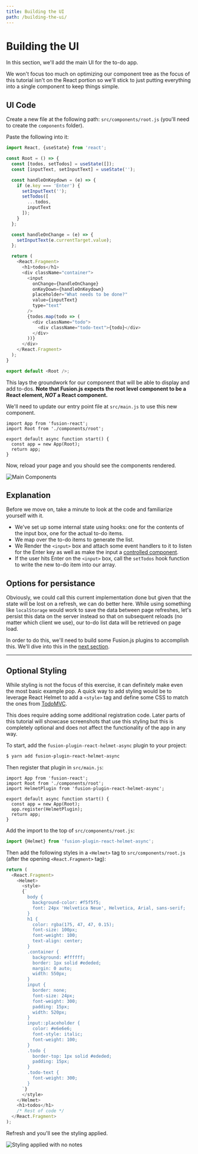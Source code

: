 ```yaml
---
title: Building the UI
path: /building-the-ui/
---
```


# Building the UI

In this section, we'll add the main UI for the to-do app.

We won't focus too much on optimizing our component tree as the focus of this tutorial isn't on the React portion so we'll stick to just putting everything into a single component to keep things simple.

## UI Code

Create a new file at the following path: `src/components/root.js` (you'll need to create the `components` folder).

Paste the following into it:

```js
import React, {useState} from 'react';

const Root = () => {
  const [todos, setTodos] = useState([]);
  const [inputText, setInputText] = useState('');

  const handleOnKeydown = (e) => {
    if (e.key === 'Enter') {
      setInputText('');
      setTodos([
        ...todos,
        inputText
      ]);
    }
  };

  const handleOnChange = (e) => {
    setInputText(e.currentTarget.value);
  };

  return (
    <React.Fragment>
      <h1>todos</h1>
      <div className="container">
        <input
          onChange={handleOnChange}
          onKeyDown={handleOnKeydown}
          placeholder="What needs to be done?"
          value={inputText}
          type="text"
        />
        {todos.map(todo => (
          <div className="todo">
            <div className="todo-text">{todo}</div>
          </div>
        ))}
      </div>
    </React.Fragment>
  );
}

export default <Root />;
```

This lays the groundwork for our component that will be able to display and add to-dos. **Note that Fusion.js expects the root level component to be a React element, _NOT_ a React component.**

We'll need to update our entry point file at `src/main.js` to use this new component.

```js{2,5}
import App from 'fusion-react';
import Root from './components/root';

export default async function start() {
  const app = new App(Root);
  return app;
}
```

Now, reload your page and you should see the components rendered.

![Main Components](main-components.png)

## Explanation

Before we move on, take a minute to look at the code and familiarize yourself with it.

* We've set up some internal state using hooks: one for the contents of the input box, one for the actual to-do items.
* We map over the to-do items to generate the list.
* We Render the `<input>` box and attach some event handlers to it to listen for the Enter key as well as make the input a [controlled component](https://reactjs.org/docs/forms.html#controlled-components).
* If the user hits Enter on the `<input>` box, call the `setTodos` hook function to write the new to-do item into our array.

## Options for persistance

Obviously, we could call this current implementation done but given that the state will be lost on a refresh, we can do better here. While using something like `localStorage` would work to save the data between page refreshes, let's persist this data on the server instead so that on subsequent reloads (no matter which client we use), our to-do list data will be retrieved on page load.

In order to do this, we'll need to build some Fusion.js plugins to accomplish this. We'll dive into this in the [next section](/docs/learning-fusionjs-tutorial/loading-data).

---

## Optional Styling

While styling is not the focus of this exercise, it can definitely make even the most basic example pop. A quick way to add styling would be to leverage React Helmet to add a `<style>` tag and define some CSS to match the ones from [TodoMVC](http://todomvc.com/examples/react/#/).

This does require adding some additional registration code. Later parts of this tutorial will showcase screenshots that use this styling but this is completely optional and does not affect the functionality of the app in any way.

To start, add the `fusion-plugin-react-helmet-async` plugin to your project:

```sh
$ yarn add fusion-plugin-react-helmet-async
```

Then register that plugin in `src/main.js`:

```js{3,7}
import App from 'fusion-react';
import Root from './components/root';
import HelmetPlugin from 'fusion-plugin-react-helmet-async';

export default async function start() {
  const app = new App(Root);
  app.register(HelmetPlugin);
  return app;
}
```

Add the import to the top of `src/components/root.js`:

```js
import {Helmet} from 'fusion-plugin-react-helmet-async';
```

Then add the following styles in a `<Helmet>` tag to `src/components/root.js` (after the opening `<React.Fragment>` tag):

```js
return (
  <React.Fragment>
    <Helmet>
      <style>
      {`
        body {
          background-color: #f5f5f5;
          font: 24px 'Helvetica Neue', Helvetica, Arial, sans-serif;
        }
        h1 {
          color: rgba(175, 47, 47, 0.15);
          font-size: 100px;
          font-weight: 100;
          text-align: center;
        }
        .container {
          background: #ffffff;
          border: 1px solid #ededed;
          margin: 0 auto;
          width: 550px;
        }
        input {
          border: none;
          font-size: 24px;
          font-weight: 300;
          padding: 15px;
          width: 520px;
        }
        input::placeholder {
          color: #e6e6e6;
          font-style: italic;
          font-weight: 100;
        }
        .todo {
          border-top: 1px solid #ededed;
          padding: 15px;
        }
        .todo-text {
          font-weight: 300;
        }
      `}
      </style>
    </Helmet>
    <h1>todos</h1>
    /* Rest of code */
  </React.Fragment>
);
```

Refresh and you'll see the styling applied.

![Styling applied with no notes](no-notes.png)

